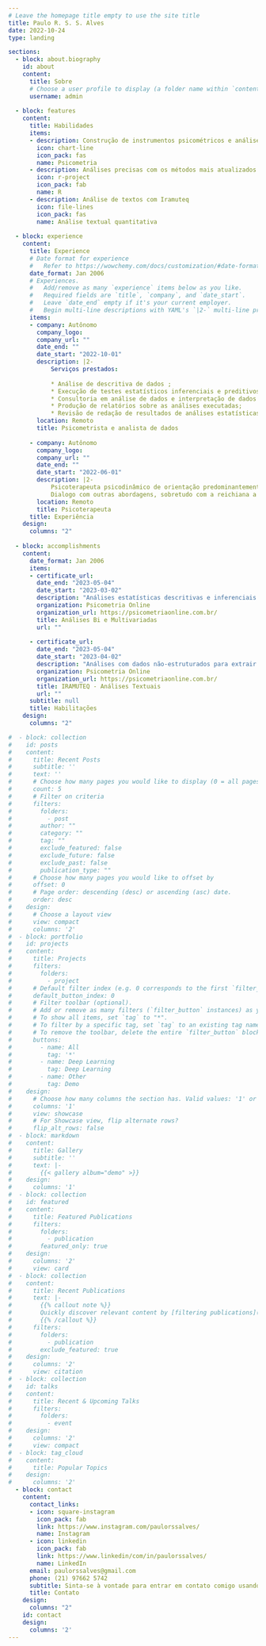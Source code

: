 ```yaml
---
# Leave the homepage title empty to use the site title
title: Paulo R. S. S. Alves
date: 2022-10-24
type: landing

sections:
  - block: about.biography
    id: about
    content:
      title: Sobre
      # Choose a user profile to display (a folder name within `content/authors/`)
      username: admin
      
  - block: features
    content:
      title: Habilidades  
      items:
      - description: Construção de instrumentos psicométricos e análise da dados quantitativos
        icon: chart-line
        icon_pack: fas
        name: Psicometria
      - description: Análises precisas com os métodos mais atualizados
        icon: r-project
        icon_pack: fab
        name: R
      - description: Análise de textos com Iramuteq
        icon: file-lines
        icon_pack: fas
        name: Análise textual quantitativa
    
  - block: experience
    content:
      title: Experience
      # Date format for experience
      #   Refer to https://wowchemy.com/docs/customization/#date-format
      date_format: Jan 2006
      # Experiences.
      #   Add/remove as many `experience` items below as you like.
      #   Required fields are `title`, `company`, and `date_start`.
      #   Leave `date_end` empty if it's your current employer.
      #   Begin multi-line descriptions with YAML's `|2-` multi-line prefix.
      items:
      - company: Autônomo 
        company_logo: 
        company_url: ""
        date_end: ""
        date_start: "2022-10-01"
        description: |2-
            Serviços prestados: 
  
            * Análise de descritiva de dados ;
            * Execução de testes estatísticos inferenciais e preditivos;
            * Consultoria em análise de dados e interpretação de dados e resultados de pesquisa;
            * Produção de relatórios sobre as análises executadas; 
            * Revisão de redação de resultados de análises estatísticas para artigos científicos.
        location: Remoto 
        title: Psicometrista e analista de dados 
        
      - company: Autônomo 
        company_logo: 
        company_url: ""
        date_end: ""
        date_start: "2022-06-01"
        description: |2-
            Psicoterapeuta psicodinâmico de orientação predominantemente _junguinana_.
            Dialogo com outras abordagens, sobretudo com a reichiana a TCC.
        location: Remoto 
        title: Psicoterapeuta 
      title: Experiência 
    design:
      columns: "2"
    
  - block: accomplishments
    content:
      date_format: Jan 2006
      items:
      - certificate_url: 
        date_end: "2023-05-04"
        date_start: "2023-03-02"
        description: "Análises estatísticas descritivas e inferenciais. Possuo também habilitação análoga para a linguagem de programação R."
        organization: Psicometria Online 
        organization_url: https://psicometriaonline.com.br/
        title: Análises Bi e Multivariadas 
        url: ""
        
      - certificate_url: 
        date_end: "2023-05-04"
        date_start: "2023-04-02"
        description: "Análises com dados não-estruturados para extrair padrões em textos usando métodos quantitativos."
        organization: Psicometria Online 
        organization_url: https://psicometriaonline.com.br/
        title: IRAMUTEQ - Análises Textuais 
        url: ""          
      subtitle: null
      title: Habilitações 
    design:
      columns: "2" 

#  - block: collection
#    id: posts
#    content:
#      title: Recent Posts
#      subtitle: ''
#      text: ''
#      # Choose how many pages you would like to display (0 = all pages)
#      count: 5
#      # Filter on criteria
#      filters:
#        folders:
#          - post
#        author: ""
#        category: ""
#        tag: ""
#        exclude_featured: false
#        exclude_future: false
#        exclude_past: false
#        publication_type: ""
#      # Choose how many pages you would like to offset by
#      offset: 0
#      # Page order: descending (desc) or ascending (asc) date.
#      order: desc
#    design:
#      # Choose a layout view
#      view: compact
#      columns: '2'
#  - block: portfolio
#    id: projects
#    content:
#      title: Projects
#      filters:
#        folders:
#          - project
#      # Default filter index (e.g. 0 corresponds to the first `filter_button` instance below).
#      default_button_index: 0
#      # Filter toolbar (optional).
#      # Add or remove as many filters (`filter_button` instances) as you like.
#      # To show all items, set `tag` to "*".
#      # To filter by a specific tag, set `tag` to an existing tag name.
#      # To remove the toolbar, delete the entire `filter_button` block.
#      buttons:
#        - name: All
#          tag: '*'
#        - name: Deep Learning
#          tag: Deep Learning
#        - name: Other
#          tag: Demo
#    design:
#      # Choose how many columns the section has. Valid values: '1' or '2'.
#      columns: '1'
#      view: showcase
#      # For Showcase view, flip alternate rows?
#      flip_alt_rows: false
#  - block: markdown
#    content:
#      title: Gallery
#      subtitle: ''
#      text: |-
#        {{< gallery album="demo" >}}
#    design:
#      columns: '1'
#  - block: collection
#    id: featured
#    content:
#      title: Featured Publications
#      filters:
#        folders:
#          - publication
#        featured_only: true
#    design:
#      columns: '2'
#      view: card
#  - block: collection
#    content:
#      title: Recent Publications
#      text: |-
#        {{% callout note %}}
#        Quickly discover relevant content by [filtering publications](./publication/).
#        {{% /callout %}}
#      filters:
#        folders:
#          - publication
#        exclude_featured: true
#    design:
#      columns: '2'
#      view: citation
#  - block: collection
#    id: talks
#    content:
#      title: Recent & Upcoming Talks
#      filters:
#        folders:
#          - event
#    design:
#      columns: '2'
#      view: compact
#  - block: tag_cloud
#    content:
#      title: Popular Topics
#    design:
#      columns: '2'
  - block: contact
    content:
      contact_links:
      - icon: square-instagram
        icon_pack: fab
        link: https://www.instagram.com/paulorssalves/ 
        name: Instagram
      - icon: linkedin 
        icon_pack: fab
        link: https://www.linkedin/com/in/paulorssalves/ 
        name: LinkedIn
      email: paulorssalves@gmail.com 
      phone: (21) 97662 5742
      subtitle: Sinta-se à vontade para entrar em contato comigo usando quaisquer um dos meios abaixo.
      title: Contato 
    design:
      columns: "2"
    id: contact  
    design:
      columns: '2'
---
```

